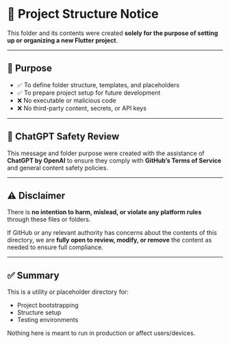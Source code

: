 # 📁 Project Structure Notice

This folder and its contents were created **solely for the purpose of setting up or organizing a new Flutter project**.

---

## 📌 Purpose

- ✅ To define folder structure, templates, and placeholders
- ✅ To prepare project setup for future development
- ❌ No executable or malicious code
- ❌ No third-party content, secrets, or API keys

---

## 🤖 ChatGPT Safety Review

This message and folder purpose were created with the assistance of **ChatGPT by OpenAI** to ensure they comply with **GitHub’s Terms of Service** and general content safety policies.

---

## ⚠️ Disclaimer

There is **no intention to harm, mislead, or violate any platform rules** through these files or folders.

If GitHub or any relevant authority has concerns about the contents of this directory, we are **fully open to review, modify, or remove** the content as needed to ensure full compliance.

---

## ✅ Summary

This is a utility or placeholder directory for:

- Project bootstrapping
- Structure setup
- Testing environments

Nothing here is meant to run in production or affect users/devices.

